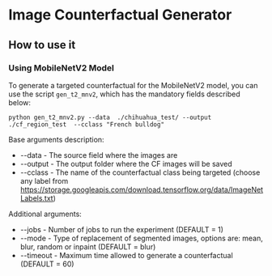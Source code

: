 # Image Counterfactual Generator

## How to use it
### Using MobileNetV2 Model
To generate a targeted counterfactual for the MobileNetV2 model, you can use the script `gen_t2_mnv2`, which has the mandatory fields described below:
```shell
python gen_t2_mnv2.py --data  ./chihuahua_test/ --output ./cf_region_test  --cclass "French bulldog"
```
Base arguments description:
* --data - The source field where the images are
* --output - The output folder where the CF images will be saved
* --cclass - The name of the counterfactual class being targeted (choose any label from https://storage.googleapis.com/download.tensorflow.org/data/ImageNetLabels.txt)

Additional arguments:
* --jobs - Number of jobs to run the experiment (DEFAULT = 1)
* --mode - Type of replacement of segmented images, options are: mean, blur, random or inpaint (DEFAULT = blur)
* --timeout - Maximum time allowed to generate a counterfactual (DEFAULT = 60)